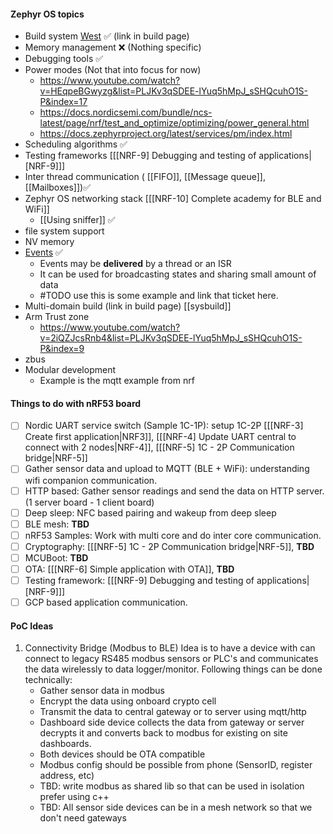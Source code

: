 #### Zephyr OS topics
- Build system [West](https://docs.nordicsemi.com/bundle/ncs-latest/page/zephyr/develop/west/index.html) ✅ (link in build page)
- Memory management ❌ (Nothing specific)
- Debugging tools ✅
- Power modes (Not that into focus for now)
	- https://www.youtube.com/watch?v=HEqpeBGwyzg&list=PLJKv3qSDEE-lYuq5hMpJ_sSHQcuhO1S-P&index=17
	- https://docs.nordicsemi.com/bundle/ncs-latest/page/nrf/test_and_optimize/optimizing/power_general.html
	- https://docs.zephyrproject.org/latest/services/pm/index.html
- Scheduling algorithms ✅
- Testing frameworks [[[NRF-9] Debugging and testing of applications|[NRF-9]\]]
- Inter thread communication ( [[FIFO]], [[Message queue]], [[Mailboxes]])✅
- Zephyr OS networking stack [[[NRF-10] Complete academy for BLE and WiFi]]
	- [[Using sniffer]] ✅
- file system support
- NV memory
- [Events](https://docs.nordicsemi.com/bundle/ncs-latest/page/zephyr/kernel/services/synchronization/events.html) ✅
	- Events may be **delivered** by a thread or an ISR
	- It can be used for broadcasting states and sharing small amount of data
	- #TODO use this is some example and link that ticket here.
- Multi-domain build (link in build page) [[sysbuild]]
- Arm Trust zone
	- https://www.youtube.com/watch?v=2iQZJcsRnb4&list=PLJKv3qSDEE-lYuq5hMpJ_sSHQcuhO1S-P&index=9
- zbus
- Modular development
	- Example is the mqtt example from nrf

#### Things to do with nRF53 board
- [ ] Nordic UART service switch (Sample 1C-1P): setup 1C-2P [[[NRF-3] Create first application|NRF3]], [[[NRF-4] Update UART central to connect with 2 nodes|NRF-4]], [[[NRF-5] 1C - 2P Communication bridge|NRF-5]]
- [ ] Gather sensor data and upload to MQTT (BLE + WiFi): understanding wifi companion communication.
- [ ] HTTP based: Gather sensor readings and send the data on HTTP server. (1 server board - 1 client board)
- [ ] Deep sleep: NFC based pairing and wakeup from deep sleep
- [ ] BLE mesh: **TBD**
- [ ] nRF53 Samples: Work with multi core and do inter core communication.
- [ ] Cryptography: [[[NRF-5] 1C - 2P Communication bridge|NRF-5]], **TBD**
- [ ] MCUBoot: **TBD**
- [ ] OTA: [[[NRF-6] Simple application with OTA]], **TBD**
- [ ] Testing framework: [[[NRF-9] Debugging and testing of applications|[NRF-9]\]]
- [ ] GCP based application communication.

#### PoC Ideas
1. Connectivity Bridge (Modbus to BLE)
	Idea is to have a device with can connect to legacy RS485 modbus sensors or PLC's and communicates the data wirelessly to data logger/monitor.
	Following things can be done technically:
	- Gather sensor data in modbus 
	- Encrypt the data using onboard crypto cell
	- Transmit the data to central gateway or to server using mqtt/http
	- Dashboard side device collects the data from gateway or server decrypts it and converts back to modbus for existing on site dashboards.
	- Both devices should be OTA compatible
	- Modbus config should be possible from phone (SensorID, register address, etc)
	- TBD: write modbus as shared lib so that can be used in isolation prefer using c++
	- TBD: All sensor side devices can be in a mesh network so that we don't need gateways